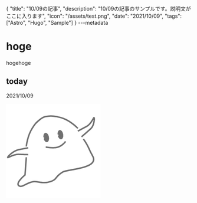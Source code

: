 {
  "title": "10/09の記事",
  "description": "10/09の記事のサンプルです。説明文がここに入ります",
  "icon": "/assets/test.png",
  "date": "2021/10/09",
  "tags": ["Astro", "Hugo", "Sample"]
}
---metadata

# hoge
hogehoge

## today
2021/10/09

![img](/assets/test.png)
